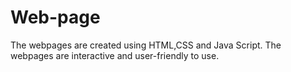 # Web-page
The webpages are created using HTML,CSS and Java Script. The webpages are interactive and user-friendly to use.
